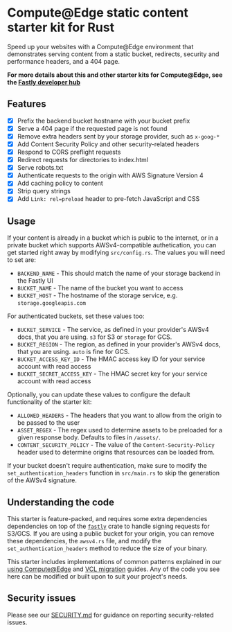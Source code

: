 # Compute@Edge static content starter kit for Rust

Speed up your websites with a Compute@Edge environment that demonstrates serving content from a static bucket, redirects, security and performance headers, and a 404 page.

**For more details about this and other starter kits for Compute@Edge, see the [Fastly developer hub](https://developer.fastly.com/solutions/starters)**

## Features

- [x] Prefix the backend bucket hostname with your bucket prefix
- [x] Serve a 404 page if the requested page is not found
- [x] Remove extra headers sent by your storage provider, such as `x-goog-*`
- [x] Add Content Security Policy and other security-related headers
- [x] Respond to CORS preflight requests
- [x] Redirect requests for directories to index.html
- [x] Serve robots.txt
- [x] Authenticate requests to the origin with AWS Signature Version 4
- [x] Add caching policy to content
- [x] Strip query strings
- [x] Add `Link: rel=preload` header to pre-fetch JavaScript and CSS

## Usage

If your content is already in a bucket which is public to the internet, or in a private bucket which supports AWSv4-compatible authetication, you can get started right away by modifying `src/config.rs`. The values you will need to set are:

 * `BACKEND_NAME` - This should match the name of your storage backend in the Fastly UI
 * `BUCKET_NAME` - The name of the bucket you want to access
 * `BUCKET_HOST` - The hostname of the storage service, e.g. `storage.googleapis.com`

For authenticated buckets, set these values too:

 * `BUCKET_SERVICE` - The service, as defined in your provider's AWSv4 docs, that you are using. `s3` for S3 or `storage` for GCS.
 * `BUCKET_REGION` - The region, as defined in your provider's AWSv4 docs, that you are using. `auto` is fine for GCS.
 * `BUCKET_ACCESS_KEY_ID` - The HMAC access key ID for your service account with read access
 * `BUCKET_SECRET_ACCESS_KEY` - The HMAC secret key for your service account with read access

Optionally, you can update these values to configure the default functionality of the starter kit:

 * `ALLOWED_HEADERS` - The headers that you want to allow from the origin to be passed to the user
 * `ASSET_REGEX` - The regex used to determine assets to be preloaded for a given response body. Defaults to files in `/assets/`.
 * `CONTENT_SECURITY_POLICY` - The value of the `Content-Security-Policy` header used to determine origins that resources can be loaded from.

If your bucket doesn't require authentication, make sure to modify the `set_authentication_headers` function in `src/main.rs` to skip the generation of the AWSv4 signature.

## Understanding the code

This starter is feature-packed, and requires some extra dependencies dependencies on top of the [`fastly`](https://docs.rs/fastly) crate to handle signing requests for S3/GCS. If you are using a public bucket for your origin, you can remove these dependencies, the `awsv4.rs` file, and modify the `set_authentication_headers` method to reduce the size of your binary.

This starter includes implementations of common patterns explained in our [using Compute@Edge](/learning/compute/using/) and [VCL migration](/learning/compute/migrate) guides. Any of the code you see here can be modified or built upon to suit your project's needs.

## Security issues

Please see our [SECURITY.md](SECURITY.md) for guidance on reporting security-related issues.
